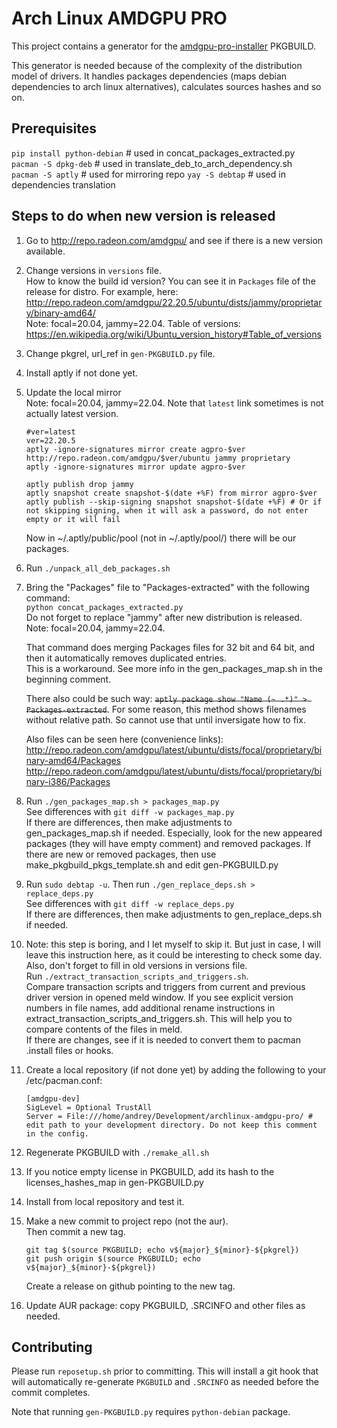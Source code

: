 # Arch Linux AMDGPU PRO

This project contains a generator for the [amdgpu-pro-installer](https://aur.archlinux.org/pkgbase/amdgpu-pro-installer) PKGBUILD.

This generator is needed because of the complexity of the distribution model of drivers. It handles packages dependencies (maps debian dependencies to arch linux alternatives), calculates sources hashes and so on.

## Prerequisites

`pip install python-debian` # used in concat_packages_extracted.py  
`pacman -S dpkg-deb` # used in translate_deb_to_arch_dependency.sh  
`pacman -S aptly` # used for mirroring repo
`yay -S debtap` # used in dependencies translation

## Steps to do when new version is released
1. Go to http://repo.radeon.com/amdgpu/ and see if there is a new version available.
2. Change versions in `versions` file.  
   How to know the build id version? You can see it in `Packages` file of the release for distro. For example, here: http://repo.radeon.com/amdgpu/22.20.5/ubuntu/dists/jammy/proprietary/binary-amd64/  
   Note: focal=20.04, jammy=22.04. Table of versions: https://en.wikipedia.org/wiki/Ubuntu_version_history#Table_of_versions
3. Change pkgrel, url_ref in `gen-PKGBUILD.py` file.
4. Install aptly if not done yet.
5. Update the local mirror  
   Note: focal=20.04, jammy=22.04.
   Note that `latest` link sometimes is not actually latest version.
   ```
   #ver=latest
   ver=22.20.5
   aptly -ignore-signatures mirror create agpro-$ver http://repo.radeon.com/amdgpu/$ver/ubuntu jammy proprietary
   aptly -ignore-signatures mirror update agpro-$ver

   aptly publish drop jammy
   aptly snapshot create snapshot-$(date +%F) from mirror agpro-$ver
   aptly publish --skip-signing snapshot snapshot-$(date +%F) # Or if not skipping signing, when it will ask a password, do not enter empty or it will fail
   ```

   Now in ~/.aptly/public/pool (not in ~/.aptly/pool/) there will be our packages.
6. Run `./unpack_all_deb_packages.sh`
7. Bring the "Packages" file to "Packages-extracted" with the following command:    
   `python concat_packages_extracted.py`  
   Do not forget to replace "jammy" after new distribution is released. Note: focal=20.04, jammy=22.04.

   That command does merging Packages files for 32 bit and 64 bit, and then it automatically removes duplicated entries.  
   This is a workaround. See more info in the gen_packages_map.sh in the beginning comment.

   There also could be such way: <s>`aptly package show "Name (~ .*)" > Packages-extracted`</s>. For some reason, this method shows filenames without relative path. So cannot use that until inversigate how to fix.
   
   Also files can be seen here (convenience links):
   http://repo.radeon.com/amdgpu/latest/ubuntu/dists/focal/proprietary/binary-amd64/Packages  
   http://repo.radeon.com/amdgpu/latest/ubuntu/dists/focal/proprietary/binary-i386/Packages
8. Run `./gen_packages_map.sh > packages_map.py`  
   See differences with `git diff -w packages_map.py`  
   If there are differences, then make adjustments to gen_packages_map.sh if needed. Especially, look for the new appeared packages (they will have empty comment) and removed packages. If there are new or removed packages, then use make_pkgbuild_pkgs_template.sh and edit gen-PKGBUILD.py
9. Run `sudo debtap -u`. Then run `./gen_replace_deps.sh > replace_deps.py`  
    See differences with `git diff -w replace_deps.py`  
    If there are differences, then make adjustments to gen_replace_deps.sh if needed.
10. Note: this step is boring, and I let myself to skip it. But just in case, I will leave this instruction here, as it could be interesting to check some day. Also, don't forget to fill in old versions in versions file.  
    Run `./extract_transaction_scripts_and_triggers.sh`.  
    Compare transaction scripts and triggers from current and previous driver version in opened meld window.
    If you see explicit version numbers in file names, add additional rename instructions in extract_transaction_scripts_and_triggers.sh. This will help you to compare contents of the files in meld.  
    If there are changes, see if it is needed to convert them to pacman .install files or hooks.  
     
11. Create a local repository (if not done yet) by adding the following to your /etc/pacman.conf:
     ```
     [amdgpu-dev]
     SigLevel = Optional TrustAll
     Server = File:///home/andrey/Development/archlinux-amdgpu-pro/ # edit path to your development directory. Do not keep this comment in the config.
     ```
12. Regenerate PKGBUILD with `./remake_all.sh`
13. If you notice empty license in PKGBUILD, add its hash to the licenses_hashes_map in gen-PKGBUILD.py
14. Install from local repository and test it.
15. Make a new commit to project repo (not the aur).  
    Then commit a new tag.
     ```
     git tag $(source PKGBUILD; echo v${major}_${minor}-${pkgrel})
     git push origin $(source PKGBUILD; echo v${major}_${minor}-${pkgrel})
     ```
    Create a release on github pointing to the new tag.
16. Update AUR package: copy PKGBUILD, .SRCINFO and other files as needed.

## Contributing

Please run `reposetup.sh` prior to committing. This will install a git hook
that will automatically re-generate `PKGBUILD` and `.SRCINFO` as needed
before the commit completes.

Note that running `gen-PKGBUILD.py` requires `python-debian` package.
